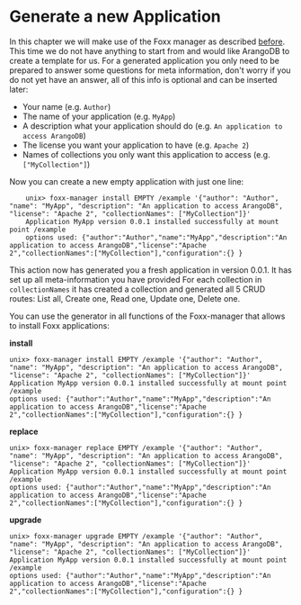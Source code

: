 Generate a new Application
==========================

In this chapter we will make use of the Foxx manager as described [before](README.md).
This time we do not have anything to start from and would like ArangoDB to create a template for us.
For a generated application you only need to be prepared to answer some questions for meta information, don't worry if you do not yet have an answer, all of this info is optional and can be inserted later:

* Your name (e.g. `Author`)
* The name of your application (e.g. `MyApp`)
* A description what your application should do (e.g. `An application to access ArangoDB`)
* The license you want your application to have (e.g. `Apache 2`)
* Names of collections you only want this application to access (e.g. `["MyCollection"]`)

Now you can create a new empty application with just one line:

```
    unix> foxx-manager install EMPTY /example '{"author": "Author", "name": "MyApp", "description": "An application to access ArangoDB", "license": "Apache 2", "collectionNames": ["MyCollection"]}'
    Application MyApp version 0.0.1 installed successfully at mount point /example
    options used: {"author":"Author","name":"MyApp","description":"An application to access ArangoDB","license":"Apache 2","collectionNames":["MyCollection"],"configuration":{} }
```

This action now has generated you a fresh application in version 0.0.1.
It has set up all meta-information you have provided
For each collection in `collectionNames` it has created a collection and generated all 5 CRUD routes: List all, Create one, Read one, Update one, Delete one.

You can use the generator in all functions of the Foxx-manager that allows to install Foxx applications:

**install**

```
unix> foxx-manager install EMPTY /example '{"author": "Author", "name": "MyApp", "description": "An application to access ArangoDB", "license": "Apache 2", "collectionNames": ["MyCollection"]}'
Application MyApp version 0.0.1 installed successfully at mount point /example
options used: {"author":"Author","name":"MyApp","description":"An application to access ArangoDB","license":"Apache 2","collectionNames":["MyCollection"],"configuration":{} }
```

**replace**

```
unix> foxx-manager replace EMPTY /example '{"author": "Author", "name": "MyApp", "description": "An application to access ArangoDB", "license": "Apache 2", "collectionNames": ["MyCollection"]}'
Application MyApp version 0.0.1 installed successfully at mount point /example
options used: {"author":"Author","name":"MyApp","description":"An application to access ArangoDB","license":"Apache 2","collectionNames":["MyCollection"],"configuration":{} }
```

**upgrade**

```
unix> foxx-manager upgrade EMPTY /example '{"author": "Author", "name": "MyApp", "description": "An application to access ArangoDB", "license": "Apache 2", "collectionNames": ["MyCollection"]}'
Application MyApp version 0.0.1 installed successfully at mount point /example
options used: {"author":"Author","name":"MyApp","description":"An application to access ArangoDB","license":"Apache 2","collectionNames":["MyCollection"],"configuration":{} }
```
